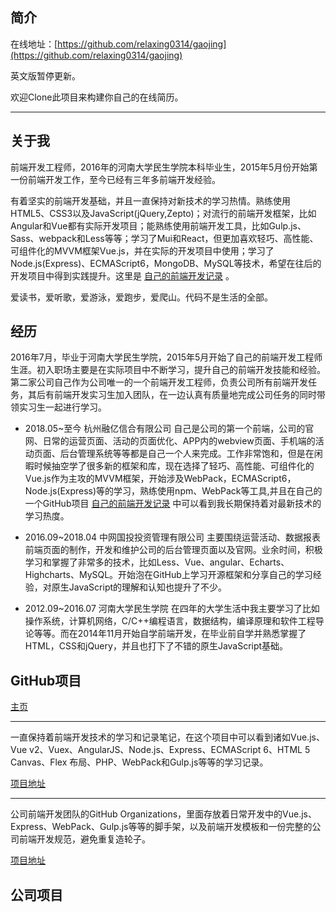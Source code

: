 简介
---

在线地址：[https://github.com/relaxing0314/gaojing](https://github.com/relaxing0314/gaojing)

英文版暂停更新。

欢迎Clone此项目来构建你自己的在线简历。

---

关于我
---

前端开发工程师，2016年的河南大学民生学院本科毕业生，2015年5月份开始第一份前端开发工作，至今已经有三年多前端开发经验。

有着坚实的前端开发基础，并且一直保持对新技术的学习热情。熟练使用HTML5、CSS3以及JavaScript(jQuery,Zepto)；对流行的前端开发框架，比如Angular和Vue都有实际开发项目；能熟练使用前端开发工具，比如Gulp.js、Sass、webpack和Less等等；学习了Mui和React，但更加喜欢轻巧、高性能、可组件化的MVVM框架Vue.js，并在实际的开发项目中使用；学习了Node.js(Express)、ECMAScript6，MongoDB、MySQL等技术，希望在往后的开发项目中得到实践提升。这里是 [自己的前端开发记录](https://github.com/relaxing0314/studynode) 。

爱读书，爱听歌，爱游泳，爱跑步，爱爬山。代码不是生活的全部。

经历
---

2016年7月，毕业于河南大学民生学院，2015年5月开始了自己的前端开发工程师生涯。初入职场主要是在实际项目中不断学习，提升自己的前端开发技能和经验。第二家公司自己作为公司唯一的一个前端开发工程师，负责公司所有前端开发任务，其后有前端开发实习生加入团队，在一边认真有质量地完成公司任务的同时带领实习生一起进行学习。

* 2018.05~至今 杭州融亿信合有限公司 自己是公司的第一个前端，公司的官网、日常的运营页面、活动的页面优化、APP内的webview页面、手机端的活动页面、后台管理系统等等都是自己一个人来完成。工作非常饱和，但是在闲暇时候抽空学了很多新的框架和库，现在选择了轻巧、高性能、可组件化的Vue.js作为主攻的MVVM框架，开始涉及WebPack，ECMAScript6，Node.js(Express)等的学习，熟练使用npm、WebPack等工具,并且在自己的一个GitHub项目 [自己的前端开发记录](https://github.com/relaxing0314/studynode) 中可以看到我长期保持着对最新技术的学习热度。

* 2016.09~2018.04 中网国投投资管理有限公司 主要围绕运营活动、数据报表前端页面的制作，开发和维护公司的后台管理页面以及官网。业余时间，积极学习和掌握了非常多的技术，比如Less、Vue、angular、Echarts、Highcharts、MySQL。开始泡在GitHub上学习开源框架和分享自己的学习经验，对原生JavaScript的理解和认知也提升了不少。

* 2012.09~2016.07 河南大学民生学院 在四年的大学生活中我主要学习了比如操作系统，计算机网络，C/C++编程语言，数据结构，编译原理和软件工程导论等等。而在2014年11月开始自学前端开发，在毕业前自学并熟悉掌握了HTML，CSS和jQuery，并且也打下了不错的原生JavaScript基础。

GitHub项目
---
[主页](https://github.com/relaxing0314/gaojing)

---

一直保持着前端开发技术的学习和记录笔记，在这个项目中可以看到诸如Vue.js、Vue v2、Vuex、AngularJS、Node.js、Express、ECMAScript 6、HTML 5 Canvas、Flex 布局、PHP、WebPack和Gulp.js等等的学习记录。

[项目地址](https://github.com/relaxing0314/studynode)

---

公司前端开发团队的GitHub Organizations，里面存放着日常开发中的Vue.js、Express、WebPack、Gulp.js等等的脚手架，以及前端开发模板和一份完整的公司前端开发规范，避免重复造轮子。

[项目地址](https://github.com/relaxing0314/template)

公司项目
---

